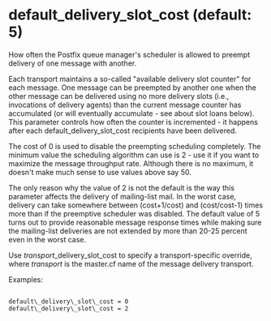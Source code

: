 # default_delivery_slot_cost (default: 5)

How often the Postfix queue manager's scheduler is allowed to
preempt delivery of one message with another.




Each transport maintains a so-called "available delivery slot counter"
for each message. One message can be preempted by another one when
the other message can be delivered using no more delivery slots
(i.e., invocations of delivery agents) than the current message
counter has accumulated (or will eventually accumulate - see about
slot loans below). This parameter controls how often the counter is
incremented - it happens after each default\_delivery\_slot\_cost
recipients have been delivered.




The cost of 0 is used to disable the preempting scheduling completely.
The minimum value the scheduling algorithm can use is 2 - use it
if you want to maximize the message throughput rate. Although there
is no maximum, it doesn't make much sense to use values above say
50.




The only reason why the value of 2 is not the default is the way
this parameter affects the delivery of mailing-list mail. In the
worst case, delivery can take somewhere between (cost+1/cost)
and (cost/cost-1) times more than if the preemptive scheduler was
disabled. The default value of 5 turns out to provide reasonable
message response times while making sure the mailing-list deliveries
are not extended by more than 20-25 percent even in the worst case.



 Use *transport*\_delivery\_slot\_cost to specify a
transport-specific override, where *transport* is the master.cf
name of the message delivery transport.




Examples:




```

default\_delivery\_slot\_cost = 0
default\_delivery\_slot\_cost = 2

```

